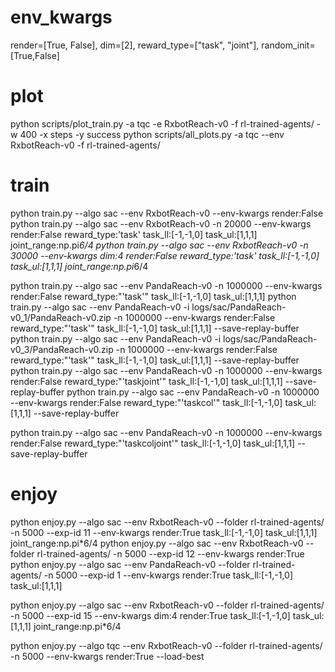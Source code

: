 # env_kwargs
render=[True, False], dim=[2], reward_type=["task", "joint"], random_init=[True,False]

# plot
python scripts/plot_train.py -a tqc -e RxbotReach-v0  -f rl-trained-agents/ -w 400 -x steps -y success
python scripts/all_plots.py -a tqc --env RxbotReach-v0 -f rl-trained-agents/

# train
python train.py --algo sac --env RxbotReach-v0 --env-kwargs render:False 
python train.py --algo sac --env RxbotReach-v0 -n 20000 --env-kwargs render:False reward_type:'task' task_ll:[-1,-1,0] task_ul:[1,1,1] joint_range:np.pi*6/4
python train.py --algo sac --env RxbotReach-v0 -n 30000 --env-kwargs dim:4 render:False reward_type:'task' task_ll:[-1,-1,0] task_ul:[1,1,1] joint_range:np.pi*6/4

python train.py --algo sac --env PandaReach-v0 -n 1000000 --env-kwargs render:False reward_type:"'task'" task_ll:[-1,-1,0] task_ul:[1,1,1]
python train.py --algo sac --env PandaReach-v0 -i logs/sac/PandaReach-v0_1/PandaReach-v0.zip -n 1000000 --env-kwargs render:False reward_type:"'task'" task_ll:[-1,-1,0] task_ul:[1,1,1] --save-replay-buffer
python train.py --algo sac --env PandaReach-v0 -i logs/sac/PandaReach-v0_3/PandaReach-v0.zip -n 1000000 --env-kwargs render:False reward_type:"'task'" task_ll:[-1,-1,0] task_ul:[1,1,1] --save-replay-buffer
python train.py --algo sac --env PandaReach-v0 -n 1000000 --env-kwargs render:False reward_type:"'taskjoint'" task_ll:[-1,-1,0] task_ul:[1,1,1] --save-replay-buffer
python train.py --algo sac --env PandaReach-v0 -n 1000000 --env-kwargs render:False reward_type:"'taskcol'" task_ll:[-1,-1,0] task_ul:[1,1,1] --save-replay-buffer

python train.py --algo sac --env PandaReach-v0 -n 1000000 --env-kwargs render:False reward_type:"'taskcoljoint'" task_ll:[-1,-1,0] task_ul:[1,1,1] --save-replay-buffer
# enjoy
python enjoy.py --algo sac --env RxbotReach-v0 --folder rl-trained-agents/ -n 5000 --exp-id 11 --env-kwargs render:True task_ll:[-1,-1,0] task_ul:[1,1,1] joint_range:np.pi*6/4
python enjoy.py --algo sac --env RxbotReach-v0 --folder rl-trained-agents/ -n 5000 --exp-id 12 --env-kwargs render:True 
python enjoy.py --algo sac --env PandaReach-v0 --folder rl-trained-agents/ -n 5000 --exp-id 1 --env-kwargs render:True task_ll:[-1,-1,0] task_ul:[1,1,1] 

python enjoy.py --algo sac --env RxbotReach-v0 --folder rl-trained-agents/ -n 5000 --exp-id 15 --env-kwargs dim:4 render:True task_ll:[-1,-1,0] task_ul:[1,1,1] joint_range:np.pi*6/4

python enjoy.py --algo tqc --env RxbotReach-v0 --folder rl-trained-agents/ -n 5000 --env-kwargs render:True --load-best